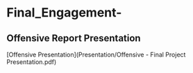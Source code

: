 # Final_Engagement-

##  Offensive Report Presentation
[Offensive Presentation](Presentation/Offensive - Final Project Presentation.pdf)
